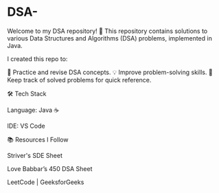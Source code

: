 # DSA-
Welcome to my DSA repository! 🚀
This repository contains solutions to various Data Structures and Algorithms (DSA) problems, implemented in Java.

I created this repo to:

📖 Practice and revise DSA concepts.
💡 Improve problem-solving skills.
📝 Keep track of solved problems for quick reference.

🛠️ Tech Stack

Language: Java ☕

IDE: VS Code

📚 Resources I Follow

Striver's SDE Sheet

Love Babbar’s 450 DSA Sheet

LeetCode | GeeksforGeeks

